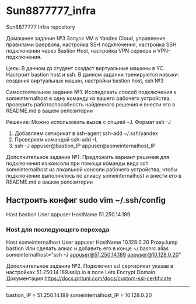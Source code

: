 # Sun8877777_infra
Sun8877777 Infra   repository

Домашнее задание №3
Запуск VM в Yandex Cloud, управление правилами фаервола, настройка SSH подключения, настройка SSH подключения через Bastion Host, настройка VPN сервера и VPN-подключения.

Цель:
В данном дз студент создаст виртуальные машины в YC. Настроит bastion host и ssh.
В данном задании тренируются навыки: создания виртуальных машин, настройки bastion host, ssh №3

Самостоятельное задание №1. 
Исследовать способ подключения к someinternalhost в одну
команду из вашего рабочего устройства, проверить работоспособность
найденного решения и внести его в README.md в вашем репозитории

Решение:
Можно использовать вызов с опцией -J.
Формат ssh -J <basionhost> <someinternalhost>
1. Добавляем сетификат в ssh-agent
ssh-add ~/.ssh/yandex
2. Проверяем командой ssh-add -L
3. ssh -J appuser@bastion_IP appuser@someinternalhost_IP

Дополнительное задание №1.
    Предложить вариант решения для подключения из консоли при помощи
команды вида ssh someinternalhost из локальной консоли рабочего
устройства, чтобы подключение выполнялось по алиасу
someinternalhost и внести его в README.md в вашем репозитории

Настроить конфиг sudo vim ~/.ssh/config
---
Host bastion
  User appuser
  HostName 51.250.14.189

### Host для последующего перехода
Host someinternalhost
  User appuser
  HostName 10.128.0.20
  ProxyJump bastion
Или сделать алиас и добавить его в конце  ~/.bashrc
alias someinternalhost="ssh -J appuser@51.250.14.189 appuser@10.128.0.20"

Дополнительное задание №2.
Подключил ssl сертификат указав в настройках 51.250.14.189.sslip.io в поле Lets Encrypt Domain.
Документация https://docs.pritunl.com/docs/custom-ssl-certificate

---
bastion_IP = 51.250.14.189
someinternalhost_IP = 10.128.0.20
